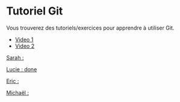 # Tutoriel Git
Vous trouverez des tutoriels/exercices pour apprendre à utiliser Git.
- <a href="https://youtu.be/i_23KUAEtUM?si=jPhf-NHYDmGYmdgp">Video 1
- <a href="https://youtu.be/lYiE5lBS13E?si=bT7edN2DR_ch-f-Q">Video 2

Sarah : 

Lucie : done

Eric :

Michaël :
